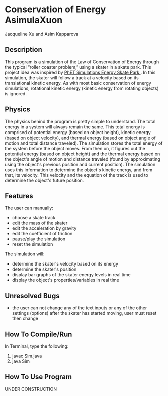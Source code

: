 # Conservation of Energy AsimulaXuon
Jacqueline Xu and Asim Kapparova

<h2> Description </h2>
<p> This program is a simulation of the Law of Conservation of Energy through the typical “roller coaster problem,” using a skater in a skate park. This project idea was inspired by <a href="https://phet.colorado.edu/en/simulation/energy-skate-park-basics"> PhET Simulations Energy Skate Park </a>. In this simulation, the skater will follow a track at a velocity based on its translational kinetic energy. As with most basic conservation of energy simulations, rotational kinetic energy (kinetic energy from rotating objects) is ignored. </p>

<h2> Physics </h2>
<p> The physics behind the program is pretty simple to understand. The total energy in a system will always remain the same. This total energy is comprised of potential energy (based on object height), kinetic energy (based on object velocity), and thermal energy (based on object angle of motion and total distance traveled). The simulation stores the total energy of the system before the object moves. From then on, it figures out the potential energy (based on object height) and the thermal energy based on the object's angle of motion and distance traveled (found by approximating using the object's previous position and current position). The simulation uses this information to determine the object's kinetic energy, and from that, its velocity. This velocity and the equation of the track is used to determine the object's future position. </p>

<h2> Features </h2>
<p> The user can manually:
	<ul>
	  <li>choose a skate track</li>
	  <li>edit the mass of the skater </li>
	  <li>edit the acceleration by gravity </li>
	  <li>edit the coefficient of friction </li>
	  <li>pause/play the simulation </li>
	  <li>reset the simulation </li>
	</ul>
</p>
<p> The simulation will:
	<ul>
	  <li>determine the skater's velocity based on its energy </li>
	  <li>determine the skater's position </li>
	  <li>display bar graphs of the skater energy levels in real time </li>
	  <li>display the object's properties/variables in real time </li>
	</ul>
</p>

<h2> Unresolved Bugs </h2>
<p>
	<ul>
		<li>the user can not change any of the text inputs or any of the other settings (options) after the skater has started moving, user must reset then change </li>
	</ul>
</p>

<h2> How To Compile/Run </h2>
<p> In Terminal, type the following:
	<ol>
	  <li>javac Sim.java </li>
	  <li>java Sim </li>
	</ol>
</p>

<h2> How To Use Program </h2>
<p> 
UNDER CONSTRUCTION
</p>
